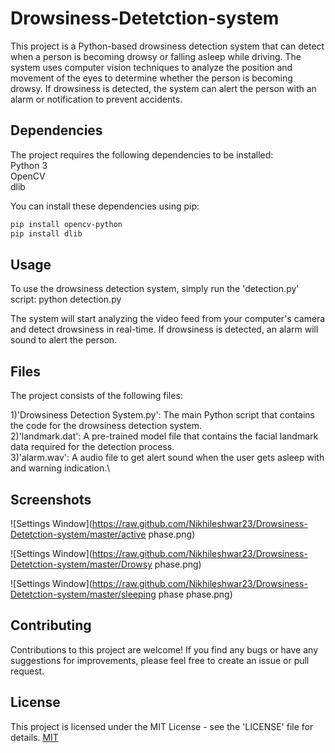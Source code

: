 # Drowsiness-Detetction-system
This project is a Python-based drowsiness detection system that can detect when a person is becoming drowsy or falling asleep while driving. The system uses computer vision techniques to analyze the position and movement of the eyes to determine whether the person is becoming drowsy. If drowsiness is detected, the system can alert the person with an alarm or notification to prevent accidents.

## Dependencies

The project requires the following dependencies to be installed:\
Python 3\
OpenCV\
dlib

You can install these dependencies using pip:
```bash
pip install opencv-python
pip install dlib

```
## Usage

To use the drowsiness detection system, simply run the 'detection.py' script:
python detection.py

The system will start analyzing the video feed from your computer's camera and detect drowsiness in real-time. If drowsiness is detected, an alarm will sound to alert the person.

## Files

The project consists of the following files:

1)'Drowsiness Detection System.py': The main Python script that contains the code for the drowsiness detection system.\
2)'landmark.dat': A pre-trained model file that contains the facial landmark data required for the detection process.\
3)'alarm.wav': A audio file to get alert sound when the user gets asleep with and warning indication.\

## Screenshots
![Settings Window](https://raw.github.com/Nikhileshwar23/Drowsiness-Detetction-system/master/active phase.png)

![Settings Window](https://raw.github.com/Nikhileshwar23/Drowsiness-Detetction-system/master/Drowsy phase.png)

![Settings Window](https://raw.github.com/Nikhileshwar23/Drowsiness-Detetction-system/master/sleeping phase phase.png)

## Contributing
Contributions to this project are welcome! If you find any bugs or have any suggestions for improvements, please feel free to create an issue or pull request.

## License
This project is licensed under the MIT License - see the 'LICENSE' file for details.
[MIT](https://choosealicense.com/licenses/mit/)

